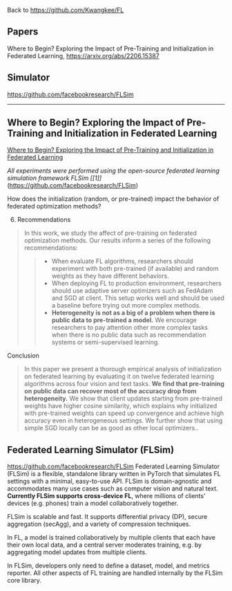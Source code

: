 Back to https://github.com/Kwangkee/FL

## Papers 
Where to Begin? Exploring the Impact of Pre-Training and Initialization in Federated Learning, https://arxiv.org/abs/2206.15387

## Simulator
https://github.com/facebookresearch/FLSim

***

## Where to Begin? Exploring the Impact of Pre-Training and Initialization in Federated Learning
[Where to Begin? Exploring the Impact of Pre-Training and Initialization in Federated Learning](https://arxiv.org/abs/2206.15387)

*All experiments were performed using the open-source federated learning simulation framework FLSim [[1]]*(https://github.com/facebookresearch/FLSim)

How does the initialization (random, or pre-trained) impact the behavior of federated optimization methods?

6. Recommendations  
>In this work, we study the affect of pre-training on federated optimization methods. Our results inform a series of the following recommendations:
>>- When evaluate FL algorithms, researchers should experiment with both pre-trained (if available) and random weights as they have different behaviors.
>>- When deploying FL to production environment, researchers should use adaptive server optimizers such as FedAdam and SGD at client. This setup works well and should be used a baseline before trying out more complex methods.
>>- **Heterogeneity is not as a big of a problem when there is public data to pre-trained a model.** We encourage researchers to pay attention other more complex tasks when there is no public data such as recommendation systems or semi-supervised learning.

Conclusion  
>In this paper we present a thorough empirical analysis of initialization on federated learning by evaluating it on twelve federated learning algorithms across four vision and text tasks. **We find that pre-training on public data can recover most of the accuracy drop from heterogeneity.** We show that client updates starting from pre-trained weights have higher cosine similarity, which explains why initialized with pre-trained weights can speed up convergence and achieve high accuracy even in heterogeneous settings. We further show that using simple SGD locally can be as good as other local optimizers.. 

## Federated Learning Simulator (FLSim)
https://github.com/facebookresearch/FLSim
Federated Learning Simulator (FLSim) is a flexible, standalone library written in PyTorch that simulates FL settings with a minimal, easy-to-use API. 
FLSim is domain-agnostic and accommodates many use cases such as computer vision and natural text. 
**Currently FLSim supports cross-device FL**, where millions of clients' devices (e.g. phones) train a model collaboratively together.

FLSim is scalable and fast. It supports differential privacy (DP), secure aggregation (secAgg), and a variety of compression techniques.

In FL, a model is trained collaboratively by multiple clients that each have their own local data, and a central server moderates training, e.g. by aggregating model updates from multiple clients.

In FLSim, developers only need to define a dataset, model, and metrics reporter. All other aspects of FL training are handled internally by the FLSim core library. 

